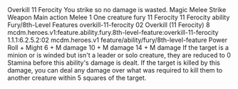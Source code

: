 <ability>
  <name>Overkill</name>
  <cost>11 Ferocity</cost>
  <flavor>You strike so no damage is wasted.</flavor>
  <keywords>
    <keyword>Magic</keyword>
    <keyword>Melee</keyword>
    <keyword>Strike</keyword>
    <keyword>Weapon</keyword>
  </keywords>
  <type>Main action</type>
  <distance>Melee 1</distance>
  <target>One creature</target>
  <metadata>
    <class>fury</class>
    <cost>11 Ferocity</cost>
    <cost_amount>11</cost_amount>
    <cost_resource>Ferocity</cost_resource>
    <feature_type>ability</feature_type>
    <file_dpath>Fury/8th-Level Features</file_dpath>
    <item_id>overkill-11-ferocity</item_id>
    <item_index>02</item_index>
    <item_name>Overkill (11 Ferocity)</item_name>
    <level>8</level>
    <scc>mcdm.heroes.v1:feature.ability.fury.8th-level-feature:overkill-11-ferocity</scc>
    <scdc>1.1.1:6.2.5.2:02</scdc>
    <source>mcdm.heroes.v1</source>
    <type>feature/ability/fury/8th-level-feature</type>
  </metadata>
  <effects>
    <effect type="roll">
      <roll>Power Roll + Might</roll>
      <t1>6 + M damage</t1>
      <t2>10 + M damage</t2>
      <t3>14 + M damage</t3>
    </effect>
    <effect type="mundane">If the target is a minion or is winded but isn&apos;t a leader or solo creature, they are reduced to 0 Stamina before this ability&apos;s damage is dealt. If the target is killed by this damage, you can deal any damage over what was required to kill them to another creature within 5 squares of the target.</effect>
  </effects>
</ability>
